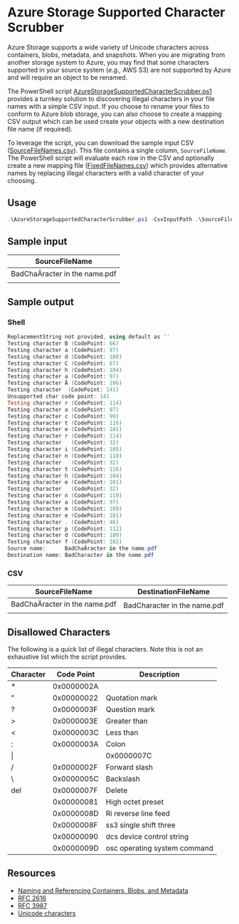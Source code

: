 # Azure Storage Supported Character Scrubber

Azure Storage supports a wide variety of Unicode characters across containers, blobs, metadata, and snapshots. When you are migrating from another storage system to Azure, you may find that some characters supported in your source system (*e.g.,* AWS S3) are not supported by Azure and will require an object to be renamed.

The PowerShell script [AzureStorageSupportedCharacterScrubber.ps1](AzureStorageSupportedCharacterScrubber.ps1) provides a turnkey solution to discovering illegal characters in your file names with a simple CSV input. If you choose to rename your files to conform to Azure blob storage, you can also choose to create a mapping CSV output which can be used create your objects with a new destination file name (if required).

To leverage the script, you can download the sample input CSV ([SourceFileNames.csv](SourceFileNames.csv)). This file contains a single column, `SourceFileName`. The PowerShell script will evaluate each row in the CSV and optionally create a new mapping file ([FixedFileNames.csv](FixedFileNames.csv)) which provides alternative names by replacing illegal characters with a valid character of your choosing.

## Usage

```powershell
.\AzureStorageSupportedCharacterScrubber.ps1 -CsvInputPath .\SourceFileNames.csv -RenameItems
```

## Sample input

| SourceFileName |
| --- |
| BadChaÄracter in the name.pdf |

## Sample output

### Shell

```powershell
ReplacementString not provided, using default as ''
Testing character B (CodePoint: 66)
Testing character a (CodePoint: 97)
Testing character d (CodePoint: 100)
Testing character C (CodePoint: 67)
Testing character h (CodePoint: 104)
Testing character a (CodePoint: 97)
Testing character Ä (CodePoint: 196)
Testing character  (CodePoint: 141)
Unsupported char code point: 141
Testing character r (CodePoint: 114)
Testing character a (CodePoint: 97)
Testing character c (CodePoint: 99)
Testing character t (CodePoint: 116)
Testing character e (CodePoint: 101)
Testing character r (CodePoint: 114)
Testing character   (CodePoint: 32)
Testing character i (CodePoint: 105)
Testing character n (CodePoint: 110)
Testing character   (CodePoint: 32)
Testing character t (CodePoint: 116)
Testing character h (CodePoint: 104)
Testing character e (CodePoint: 101)
Testing character   (CodePoint: 32)
Testing character n (CodePoint: 110)
Testing character a (CodePoint: 97)
Testing character m (CodePoint: 109)
Testing character e (CodePoint: 101)
Testing character . (CodePoint: 46)
Testing character p (CodePoint: 112)
Testing character d (CodePoint: 100)
Testing character f (CodePoint: 102)
Source name:      BadChaÄracter in the name.pdf
Destination name: BadCharacter in the name.pdf
```

### CSV

| SourceFileName | DestinationFileName |
| --- | --- |
| BadChaÄracter in the name.pdf | BadCharacter in the name.pdf |

## Disallowed Characters

The following is a quick list of illegal characters. Note this is not an exhaustive list which the script provides.

| Character | Code Point | Description |
| --- | --- | --- |
| * | 0x0000002A | |
| " | 0x00000022 | Quotation mark |
| ? | 0x0000003F | Question mark |
| > | 0x0000003E | Greater than |
| < | 0x0000003C | Less than |
| : | 0x0000003A | Colon |
| \| | | 0x0000007C | |
| / | 0x0000002F | Forward slash |
| \ | 0x0000005C | Backslash |
| del | 0x0000007F | Delete |
| | 0x00000081| High octet preset |
| | 0x0000008D | Ri reverse line feed |
| | 0x0000008F | ss3 single shift three |  
| | 0x00000090 | dcs device control string |
| | 0x0000009D | osc operating system command |

## Resources

- [Naming and Referencing Containers, Blobs, and Metadata](https://docs.microsoft.com/rest/api/storageservices/naming-and-referencing-containers--blobs--and-metadata)
- [RFC 2616](https://www.ietf.org/rfc/rfc2616.txt)
- [RFC 3987](https://www.ietf.org/rfc/rfc3987.txt)
- [Unicode characters](https://www.fileformat.info/info/unicode/)